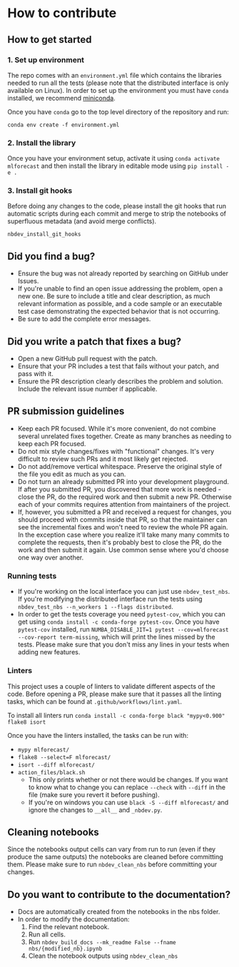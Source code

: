 # How to contribute

## How to get started

### 1. Set up environment
The repo comes with an `environment.yml` file which contains the libraries needed to run all the tests (please note that the distributed interface is only available on Linux). In order to set up the environment you must have `conda` installed, we recommend [miniconda](https://docs.conda.io/en/latest/miniconda.html).

Once you have `conda` go to the top level directory of the repository and run:
```
conda env create -f environment.yml
```

### 2. Install the library
Once you have your environment setup, activate it using `conda activate mlforecast` and then install the library in editable mode using `pip install -e .`

### 3. Install git hooks
Before doing any changes to the code, please install the git hooks that run automatic scripts during each commit and merge to strip the notebooks of superfluous metadata (and avoid merge conflicts).
```
nbdev_install_git_hooks
```

## Did you find a bug?

* Ensure the bug was not already reported by searching on GitHub under Issues.
* If you're unable to find an open issue addressing the problem, open a new one. Be sure to include a title and clear description, as much relevant information as possible, and a code sample or an executable test case demonstrating the expected behavior that is not occurring.
* Be sure to add the complete error messages.

## Did you write a patch that fixes a bug?

* Open a new GitHub pull request with the patch.
* Ensure that your PR includes a test that fails without your patch, and pass with it.
* Ensure the PR description clearly describes the problem and solution. Include the relevant issue number if applicable.

## PR submission guidelines

* Keep each PR focused. While it's more convenient, do not combine several unrelated fixes together. Create as many branches as needing to keep each PR focused.
* Do not mix style changes/fixes with "functional" changes. It's very difficult to review such PRs and it most likely get rejected.
* Do not add/remove vertical whitespace. Preserve the original style of the file you edit as much as you can.
* Do not turn an already submitted PR into your development playground. If after you submitted PR, you discovered that more work is needed - close the PR, do the required work and then submit a new PR. Otherwise each of your commits requires attention from maintainers of the project.
* If, however, you submitted a PR and received a request for changes, you should proceed with commits inside that PR, so that the maintainer can see the incremental fixes and won't need to review the whole PR again. In the exception case where you realize it'll take many many commits to complete the requests, then it's probably best to close the PR, do the work and then submit it again. Use common sense where you'd choose one way over another.

### Running tests

* If you're working on the local interface you can just use `nbdev_test_nbs`. If you're modifying the distributed interface run the tests using `nbdev_test_nbs --n_workers 1 --flags distributed`.
* In order to get the tests coverage you need `pytest-cov`, which you can get using `conda install -c conda-forge pytest-cov`. Once you have `pytest-cov` installed, run `NUMBA_DISABLE_JIT=1 pytest --cov=mlforecast --cov-report term-missing`, which will print the lines missed by the tests. Please make sure that you don't miss any lines in your tests when adding new features.

### Linters

This project uses a couple of linters to validate different aspects of the code. Before opening a PR, please make sure that it passes all the linting tasks, which can be found at `.github/workflows/lint.yaml`.

To install all linters run `conda install -c conda-forge black "mypy<0.900" flake8 isort`

Once you have the linters installed, the tasks can be run with:

* `mypy mlforecast/`
* `flake8 --select=F mlforecast/`
* `isort --diff mlforecast/`
* `action_files/black.sh`
    * This only prints whether or not there would be changes. If you want to know what to change you can replace `--check` with `--diff` in the file (make sure you revert it before pushing).
    * If you're on windows you can use `black -S --diff mlforecast/` and ignore the changes to `__all__` and `_nbdev.py`.

## Cleaning notebooks
Since the notebooks output cells can vary from run to run (even if they produce the same outputs) the notebooks are cleaned before committing them. Please make sure to run `nbdev_clean_nbs` before committing your changes.

## Do you want to contribute to the documentation?

* Docs are automatically created from the notebooks in the nbs folder.
* In order to modify the documentation:
    1. Find the relevant notebook.
    2. Run all cells.
    3. Run `nbdev_build_docs --mk_readme False --fname nbs/{modified_nb}.ipynb`
    4. Clean the notebook outputs using `nbdev_clean_nbs`